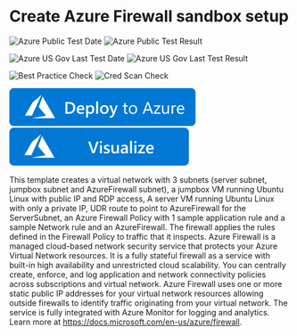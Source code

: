 # Create Azure Firewall sandbox setup

![Azure Public Test Date](https://azurequickstartsservice.blob.core.windows.net/badges/quickstarts/microsoft.network/azurefirewall-with-firewallpolicy-sandbox-linux/PublicLastTestDate.svg)
![Azure Public Test Result](https://azurequickstartsservice.blob.core.windows.net/badges/quickstarts/microsoft.network/azurefirewall-with-firewallpolicy-sandbox-linux/PublicDeployment.svg)

![Azure US Gov Last Test Date](https://azurequickstartsservice.blob.core.windows.net/badges/quickstarts/microsoft.network/azurefirewall-with-firewallpolicy-sandbox-linux/FairfaxLastTestDate.svg)
![Azure US Gov Last Test Result](https://azurequickstartsservice.blob.core.windows.net/badges/quickstarts/microsoft.network/azurefirewall-with-firewallpolicy-sandbox-linux/FairfaxDeployment.svg)
    
![Best Practice Check](https://azurequickstartsservice.blob.core.windows.net/badges/quickstarts/microsoft.network/azurefirewall-with-firewallpolicy-sandbox-linux/BestPracticeResult.svg)
![Cred Scan Check](https://azurequickstartsservice.blob.core.windows.net/badges/quickstarts/microsoft.network/azurefirewall-with-firewallpolicy-sandbox-linux/CredScanResult.svg)
    
[![Deploy To Azure](https://raw.githubusercontent.com/Azure/azure-quickstart-templates/master/1-CONTRIBUTION-GUIDE/images/deploytoazure.svg?sanitize=true)](https://portal.azure.com/#create/Microsoft.Template/uri/https%3A%2F%2Fraw.githubusercontent.com%2FAzure%2Fazure-quickstart-templates%2Fmaster%2Fquickstarts%2Fmicrosoft.network%2Fazurefirewall-with-firewallpolicy-sandbox-linux%2Fazuredeploy.json)  [![Visualize](https://raw.githubusercontent.com/Azure/azure-quickstart-templates/master/1-CONTRIBUTION-GUIDE/images/visualizebutton.svg?sanitize=true)](http://armviz.io/#/?load=https%3A%2F%2Fraw.githubusercontent.com%2FAzure%2Fazure-quickstart-templates%2Fmaster%2Fquickstarts%2Fmicrosoft.network%2Fazurefirewall-with-firewallpolicy-sandbox-linux%2Fazuredeploy.json)



This template creates a virtual network with 3 subnets (server subnet, jumpbox subnet and AzureFirewall subnet), a jumpbox VM running Ubuntu Linux with public IP and RDP access,
A server VM running Ubuntu Linux with only a private IP, UDR route to point to AzureFirewall for the ServerSubnet, an Azure Firewall Policy with 1 sample application rule and
a sample Network rule and an AzureFirewall. The firewall applies the rules defined in the Firewall Policy to traffic that it inspects.
Azure Firewall is a managed cloud-based network security service that protects your Azure Virtual Network resources.
It is a fully stateful firewall as a service with built-in high availability and unrestricted cloud scalability.
You can centrally create, enforce, and log application and network connectivity policies across subscriptions and virtual network.
Azure Firewall uses one or more static public IP addresses for your virtual network resources allowing outside firewalls to identify traffic originating from your virtual network.
The service is fully integrated with Azure Monitor for logging and analytics. Learn more at https://docs.microsoft.com/en-us/azure/firewall.


